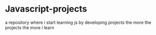# Javascript-projects
a repository where i start learning js by developing projects the more the projects the more i learn
